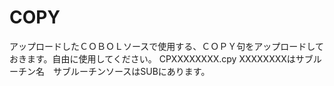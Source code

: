 # COPY
アップロードしたＣＯＢＯＬソースで使用する、ＣＯＰＹ句をアップロードしておきます。自由に使用してください。
CPXXXXXXXX.cpy XXXXXXXXはサブルーチン名　サブルーチンソースはSUBにあります。
